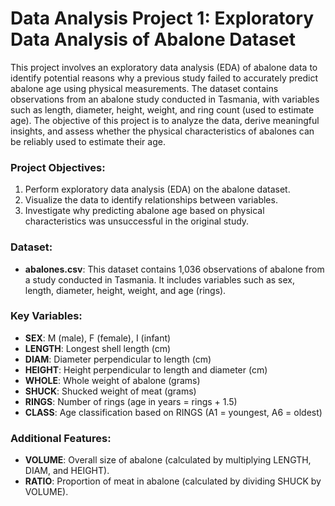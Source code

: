 # Data Analysis Project 1: Exploratory Data Analysis of Abalone Dataset

This project involves an exploratory data analysis (EDA) of abalone data to identify potential reasons why a previous study failed to accurately predict abalone age using physical measurements. The dataset contains observations from an abalone study conducted in Tasmania, with variables such as length, diameter, height, weight, and ring count (used to estimate age). The objective of this project is to analyze the data, derive meaningful insights, and assess whether the physical characteristics of abalones can be reliably used to estimate their age.

### Project Objectives:
1. Perform exploratory data analysis (EDA) on the abalone dataset.
2. Visualize the data to identify relationships between variables.
3. Investigate why predicting abalone age based on physical characteristics was unsuccessful in the original study.

### Dataset:
- **abalones.csv**: This dataset contains 1,036 observations of abalone from a study conducted in Tasmania. It includes variables such as sex, length, diameter, height, weight, and age (rings).

### Key Variables:
- **SEX**: M (male), F (female), I (infant)
- **LENGTH**: Longest shell length (cm)
- **DIAM**: Diameter perpendicular to length (cm)
- **HEIGHT**: Height perpendicular to length and diameter (cm)
- **WHOLE**: Whole weight of abalone (grams)
- **SHUCK**: Shucked weight of meat (grams)
- **RINGS**: Number of rings (age in years = rings + 1.5)
- **CLASS**: Age classification based on RINGS (A1 = youngest, A6 = oldest)

### Additional Features:
- **VOLUME**: Overall size of abalone (calculated by multiplying LENGTH, DIAM, and HEIGHT).
- **RATIO**: Proportion of meat in abalone (calculated by dividing SHUCK by VOLUME).
